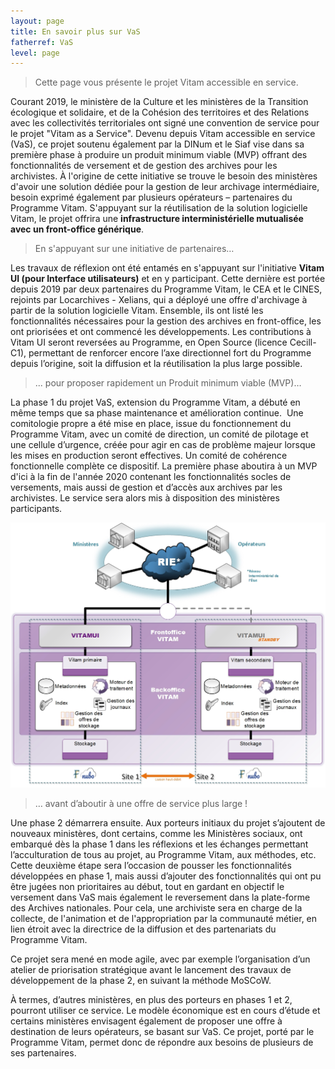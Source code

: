 ```yaml
---
layout: page
title: En savoir plus sur VaS
fatherref: VaS
level: page
---
```


> Cette page vous présente le projet Vitam accessible en service.

Courant 2019, le ministère de la Culture et les ministères de la Transition écologique et solidaire, et de la Cohésion des territoires et des Relations avec les collectivités territoriales ont signé une convention de service pour le projet "Vitam as a Service". 
Devenu depuis Vitam accessible en service (VaS), ce projet soutenu également par la DINum et le Siaf vise dans sa première phase à produire un produit minimum viable (MVP) offrant des fonctionnalités de versement et de gestion des archives pour les archivistes. 
À l'origine de cette initiative se trouve le besoin des ministères d'avoir une solution dédiée pour la gestion de leur archivage intermédiaire, besoin exprimé également par plusieurs opérateurs – partenaires du Programme Vitam. 
S'appuyant sur la réutilisation de la solution logicielle Vitam, le projet offrira une **infrastructure interministérielle mutualisée avec un front-office générique**.

> En s'appuyant sur une initiative de partenaires…

Les travaux de réflexion ont été entamés en s'appuyant sur l'initiative **Vitam UI (pour Interface utilisateurs)** et en y participant. 
Cette dernière est portée depuis 2019 par deux partenaires du Programme Vitam, le CEA et le CINES, rejoints par Locarchives - Xelians, qui a déployé une offre d'archivage à partir de la solution logicielle Vitam. 
Ensemble, ils ont listé les fonctionnalités nécessaires pour la gestion des archives en front-office, les ont priorisées et ont commencé les développements. 
Les contributions à Vitam UI seront reversées au Programme, en Open Source (licence Cecill-C1), permettant de renforcer encore l’axe directionnel fort du Programme depuis l’origine, soit la diffusion et la réutilisation la plus large possible.

> ... pour proposer rapidement un Produit minimum viable (MVP)…

La phase 1 du projet VaS, extension du Programme Vitam, a débuté en même temps que sa phase maintenance et amélioration continue. 
Une comitologie propre a été mise en place, issue du fonctionnement du Programme Vitam, avec un comité de direction, un comité de pilotage et une cellule d’urgence, créée pour agir en cas de problème majeur lorsque les mises en production seront effectives. 
Un comité de cohérence fonctionnelle complète ce dispositif. 
La première phase aboutira à un MVP d'ici à la fin de l'année 2020 contenant les fonctionnalités socles de versements, mais aussi de gestion et d’accès aux archives par les archivistes. 
Le service sera alors mis à disposition des ministères participants.

![alt text](/public/images/Vas_architecture_globale.jpg)

> … avant d’aboutir à une offre de service plus large !

Une phase 2 démarrera ensuite. 
Aux porteurs initiaux du projet s’ajoutent de nouveaux ministères, dont certains, comme les Ministères sociaux, ont embarqué dès la phase 1 dans les réflexions et les échanges permettant l’acculturation de tous au projet, au Programme Vitam, aux méthodes, etc. 
Cette deuxième étape sera l’occasion de pousser les fonctionnalités développées en phase 1, mais aussi d’ajouter des fonctionnalités qui ont pu être jugées non prioritaires au début, tout en gardant en objectif le versement dans VaS mais également le reversement dans la plate-forme des Archives nationales. 
Pour cela, une archiviste sera en charge de la collecte, de l'animation et de l'appropriation par la communauté métier, en lien étroit avec la directrice de la diffusion et des partenariats du Programme Vitam.

Ce projet sera mené en mode agile, avec par exemple l’organisation d’un atelier de priorisation stratégique avant le lancement des travaux de développement de la phase 2, en suivant la méthode MoSCoW.

À termes, d’autres ministères, en plus des porteurs en phases 1 et 2, pourront utiliser ce service. 
Le modèle économique est en cours d’étude et certains ministères envisagent également de proposer une offre à destination de leurs opérateurs, se basant sur VaS. 
Ce projet, porté par le Programme Vitam, permet donc de répondre aux besoins de plusieurs de ses partenaires.